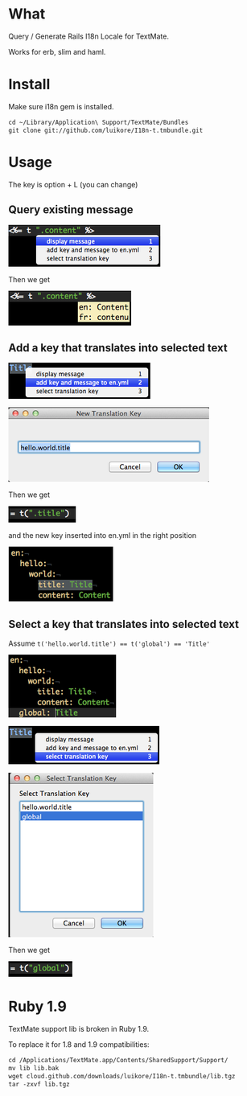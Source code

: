# What

Query / Generate Rails I18n Locale for TextMate.

Works for erb, slim and haml.

# Install

Make sure i18n gem is installed.

    cd ~/Library/Application\ Support/TextMate/Bundles
    git clone git://github.com/luikore/I18n-t.tmbundle.git

# Usage

The key is option + L (you can change)

## Query existing message

![Usage](http://github.com/luikore/I18n-t.tmbundle/raw/master/ScreenShots/1-1.png "Usage")

Then we get

![Usage](http://github.com/luikore/I18n-t.tmbundle/raw/master/ScreenShots/1-2.png "Usage")

## Add a key that translates into selected text

![Usage](http://github.com/luikore/I18n-t.tmbundle/raw/master/ScreenShots/2-1.png "Usage")

![Usage](http://github.com/luikore/I18n-t.tmbundle/raw/master/ScreenShots/2-2.png "Usage")

Then we get

![Usage](http://github.com/luikore/I18n-t.tmbundle/raw/master/ScreenShots/2-3.png "Usage")

and the new key inserted into en.yml in the right position

![Usage](http://github.com/luikore/I18n-t.tmbundle/raw/master/ScreenShots/2-4.png "Usage")

## Select a key that translates into selected text

Assume `t('hello.world.title') == t('global') == 'Title'`

![Usage](http://github.com/luikore/I18n-t.tmbundle/raw/master/ScreenShots/3-1.png "Usage")

![Usage](http://github.com/luikore/I18n-t.tmbundle/raw/master/ScreenShots/3-2.png "Usage")

![Usage](http://github.com/luikore/I18n-t.tmbundle/raw/master/ScreenShots/3-3.png "Usage")

Then we get

![Usage](http://github.com/luikore/I18n-t.tmbundle/raw/master/ScreenShots/3-4.png "Usage")

# Ruby 1.9

TextMate support lib is broken in Ruby 1.9.

To replace it for 1.8 and 1.9 compatibilities:

    cd /Applications/TextMate.app/Contents/SharedSupport/Support/
    mv lib lib.bak
    wget cloud.github.com/downloads/luikore/I18n-t.tmbundle/lib.tgz
    tar -zxvf lib.tgz
